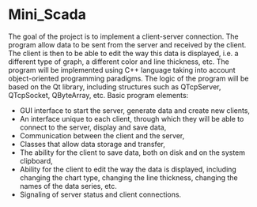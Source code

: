 # Mini_Scada

The goal of the project is to implement a client-server connection. The program allow data to be sent from the server and received by the client. The client is then to be able to edit the way this data is displayed, i.e. a different type of graph, a different color and line thickness, etc.
The program will be implemented using C++ language taking into account object-oriented programming paradigms. The logic of the program will be based on the Qt library, including structures such as QTcpServer, QTcpSocket, QByteArray, etc. 
Basic program elements:
- GUI interface to start the server, generate data and create new clients,
- An interface unique to each client, through which they will be able to connect to the server, display and save data,
- Communication between the client and the server,
- Classes that allow data storage and transfer,
- The ability for the client to save data, both on disk and on the system clipboard,
- Ability for the client to edit the way the data is displayed, including changing the chart type, changing the line thickness, changing the names of the data series, etc.
- Signaling of server status and client connections.